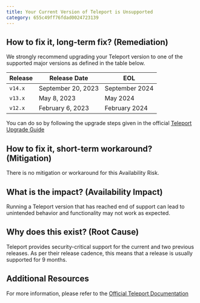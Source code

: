 ```yaml
---
title: Your Current Version of Teleport is Unsupported
category: 655c49ff76fdad0024723139
---
```


## How to fix it, long-term fix? (Remediation)

We strongly recommend upgrading your Teleport version to one of the supported major versions as defined in the table below. 

| Release | Release Date       | EOL            |
| ------- | ------------------ | -------------- |
| `v14.x` | September 20, 2023 | September 2024 |
| `v13.x` | May 8, 2023        | May 2024       |
| `v12.x` | February 6, 2023   | February 2024  |

You can do so by following the upgrade steps given in the official [Teleport Upgrade Guide](https://goteleport.com/docs/management/operations/upgrading/#upgrade-sequence)

## How to fix it, short-term workaround? (Mitigation)

There is no mitigation or workaround for this Availability Risk.

## What is the impact? (Availability Impact)

Running a Teleport version that has reached end of support can lead to unintended behavior and functionality may not work as expected.

## Why does this exist? (Root Cause)

Teleport provides security-critical support for the current and two previous releases. As per their release cadence, this means that a release is usually supported for 9 months.

## Additional Resources

For more information, please refer to the [Official Teleport Documentation](https://goteleport.com/docs/faq/#supported-versions)
